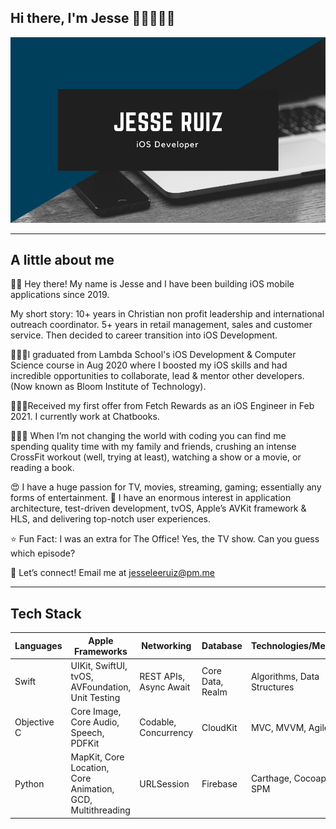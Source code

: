 ## Hi there, I'm Jesse 👋🏽👨🏽‍💻
![Image](https://github.com/jesseleeruiz/jesseleeruiz/blob/master/JesseDesign.png)
___
## A little about me
👋🏽 Hey there! My name is Jesse and I have been building iOS mobile applications since 2019.

My short story: 10+ years in Christian non profit leadership and international outreach coordinator. 5+ years in retail management, sales and customer service. Then decided to career transition into iOS Development.

👨🏽‍🎓I graduated from Lambda School's iOS Development & Computer Science course in Aug 2020 where I boosted my iOS skills and had incredible opportunities to collaborate, lead & mentor other developers. (Now known as Bloom Institute of Technology).

🧑🏽‍💻Received my first offer from Fetch Rewards as an iOS Engineer in Feb 2021. I currently work at Chatbooks.

🦸🏽‍♂️ When I’m not changing the world with coding you can find me spending quality time with my family and friends, crushing an intense CrossFit workout (well, trying at least), watching a show or a movie, or reading a book.

😍 I have a huge passion for TV, movies, streaming, gaming; essentially any forms of entertainment.
📱 I have an enormous interest in application architecture, test-driven development, tvOS, Apple’s AVKit framework & HLS, and delivering top-notch user experiences.

⭐️ Fun Fact: I was an extra for The Office! Yes, the TV show. Can you guess which episode?

🤝 Let’s connect! Email me at jesseleeruiz@pm.me 
___
## Tech Stack
__Languages__ | __Apple Frameworks__ | __Networking__ | __Database__ | __Technologies/Methods__
------------- | -------------------- | -------------- | ------------- | ----------------------
Swift         | UIKit, SwiftUI, tvOS, AVFoundation, Unit Testing | REST APIs, Async Await | Core Data, Realm | Algorithms, Data Structures
Objective C   | Core Image, Core Audio, Speech, PDFKit | Codable, Concurrency | CloudKit | MVC, MVVM, Agile, Git
Python        | MapKit, Core Location, Core Animation, GCD, Multithreading | URLSession | Firebase | Carthage, Cocoapods, SPM
